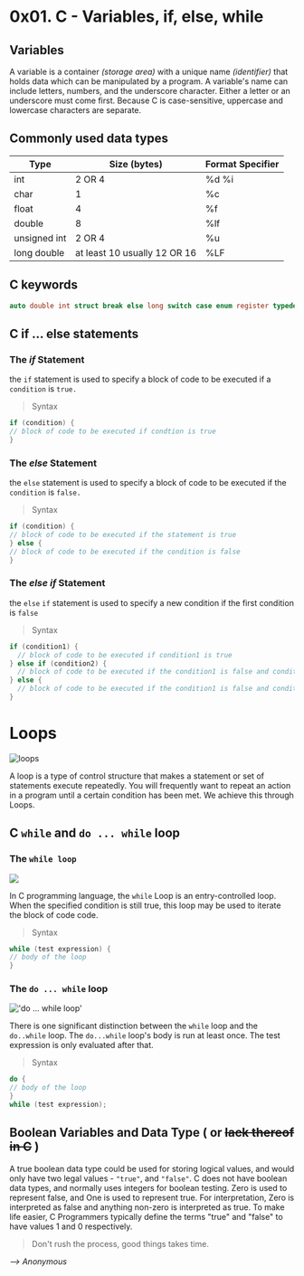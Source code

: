 # 0x01. C - Variables, if, else, while

## Variables
A variable is a container _(storage area)_ with a unique name _(identifier)_
that holds data
which can be manipulated by a program.
A variable's name can include letters, numbers, and the underscore character.
Either a letter or an underscore must come first. Because C is case-sensitive,
uppercase and lowercase characters are separate.

## Commonly used data types

| Type | Size (bytes) | Format Specifier |
| ---- | ------------ | ------------ |
| int | 2 OR 4 | %d %i|
| char | 1 | %c |
| float | 4 | %f |
| double | 8 | %lf |
| unsigned int | 2 OR 4 | %u |
| long double | at least 10 usually 12 OR 16 | %LF |

## C keywords 
```c
auto double int struct break else long switch case enum register typedef char extern return union continue for signed void do if static while default goto sizeof volatile const float short unsigned
```

## C if ... else statements
### The *if* Statement
the `if` statement is used to specify a block  of code to be executed if a `condition` is `true.`
> Syntax
```c
if (condition) {
// block of code to be executed if condtion is true
}
```
### The *else* Statement
the `else` statement is used to specify a block of code to be executed if the `condition` is `false.`
> Syntax
```c
if (condition) {
// block of code to be executed if the statement is true
} else {
// block of code to be executed if the condition is false
}
```
### The *else if* Statement
the `else` `if` statement is used to specify a new condition if the first condition is `false`
> Syntax
```c
if (condition1) {
  // block of code to be executed if condition1 is true
} else if (condition2) {
  // block of code to be executed if the condition1 is false and condition2 is true
} else {
  // block of code to be executed if the condition1 is false and condition2 is false
}
```
# Loops

![loops](https://www.cs.uah.edu/~rcoleman/CS121/ClassTopics/Images/Loops01.jpg 'loops')

A loop is a type of control structure that makes a statement or set of statements execute repeatedly. You will frequently want to repeat an action in a program until a certain condition has been met. We achieve this through Loops.

## C `while` and `do ... while` loop
### The `while loop`

![](https://www.cs.uah.edu/~rcoleman/CS121/ClassTopics/Images/Loops03.jpg)

In C programming language, the `while` Loop is an entry-controlled loop. When the specified condition is still true, this loop may be used to iterate the block of code code.
> Syntax
```c
while (test expression) {
// body of the loop
}
```
### The `do ... while` loop
!['do ... while loop'](https://www.cs.uah.edu/~rcoleman/CS121/ClassTopics/Images/Loops06.jpg 'do while loop')

There is one significant distinction between the `while` loop and the `do..while` loop. The `do...while` loop's body is run at least once. The test expression is only evaluated after that.
> Syntax
```c
do {
// body of the loop
}
while (test expression);
```
## Boolean Variables and Data Type ( or ~~lack thereof in C~~ )
A true boolean data type could be used for storing logical values, and would only have two legal values - `"true"`, and `"false"`.
C does not have boolean data types, and normally uses integers for boolean testing.
Zero is used to represent false, and One is used to represent true.
For interpretation, Zero is interpreted as false and anything non-zero is interpreted as true.
To make life easier, C Programmers typically define the terms "true" and "false" to have values 1 and 0 respectively.

> Don't rush the process, good things takes time.

*--> Anonymous*
